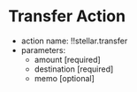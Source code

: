 # Transfer Action

- action name: !!stellar.transfer
- parameters:
  - amount [required]
  - destination [required]
  - memo [optional]
